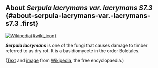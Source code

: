 About *Serpula lacrymans var. lacrymans S7.3* {#about-serpula-lacrymans-var.-lacrymans-s7.3 .first}
---------------------------------------------

[![Wikipedia](/img/wikipedia_logo_v2_en.png){#wiki_icon}](http://en.wikipedia.org/wiki/Serpula_lacrymans)

***Serpula lacrymans*** is one of the fungi that causes damage to timber
referred to as dry rot. It is a basidiomycete in the order Boletales.

([Text](http://en.wikipedia.org/wiki/Serpula_lacrymans) and
[image](http://commons.wikimedia.org/wiki/File:Hausschwamm.jpg) from
[Wikipedia](http://en.wikipedia.org/), the free encyclopaedia.)
